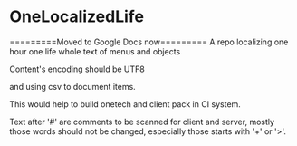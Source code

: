 # OneLocalizedLife
=========Moved to Google Docs now=========
A repo localizing one hour one life whole text of menus and objects

Content's encoding should be UTF8

and using csv to document items.

This would help to build onetech and client pack in CI system.

Text after '#' are comments to be scanned for client and server, mostly those words should not be changed, especially those starts with '+' or '>'.
